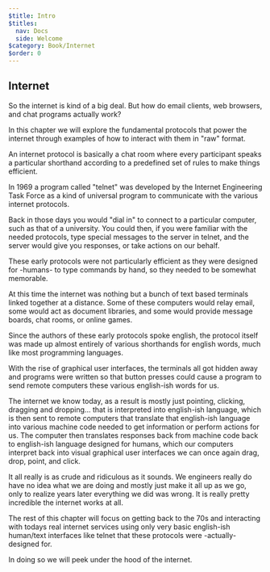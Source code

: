 ```yaml
---
$title: Intro
$titles:
  nav: Docs
  side: Welcome
$category: Book/Internet
$order: 0
---
```


## Internet

So the internet is kind of a big deal. But how do email clients, web browsers,
and chat programs actually work?

In this chapter we will explore the fundamental protocols that power the
internet through examples of how to interact with them in "raw" format.

An internet protocol is basically a chat room where every participant speaks
a particular shorthand according to a predefined set of rules to make things
efficient.

In 1969 a program called "telnet" was developed by the Internet Engineering
Task Force as a kind of universal program to communicate with the various
internet protocols.

Back in those days you would "dial in" to connect to a particular computer,
such as that of a university. You could then, if you were familiar with
the needed protocols, type special messages to the server in telnet, and the
server would give you responses, or take actions on our behalf.

These early protocols were not particularly efficient as they were designed
for -humans- to type commands by hand, so they needed to be somewhat memorable.

At this time the internet was nothing but a bunch of text based terminals
linked together at a distance. Some of these computers would relay email,
some would act as document libraries, and some would provide message boards,
chat rooms, or online games.

Since the authors of these early protocols spoke english, the protocol itself
was made up almost entirely of various shorthands for english words, much like
most programming languages.

With the rise of graphical user interfaces, the terminals all got hidden away
and programs were written so that button presses could cause a program
to send remote computers these various english-ish words for us.

The internet we know today, as a result is mostly just pointing, clicking,
dragging and dropping... that is interpreted into english-ish language,
which is then sent to remote computers that translate that english-ish language
into various machine code needed to get information or perform actions for us.
The computer then translates responses back from machine code back to
english-ish language designed for humans, which our computers interpret back
into visual graphical user interfaces we can once again drag, drop, point, and
click.

It all really is as crude and ridiculous as it sounds. We engineers really do
have no idea what we are doing and mostly just make it all up as we go, only to
realize years later everything we did was wrong. It is really pretty incredible
the internet works at all.

The rest of this chapter will focus on getting back to the 70s and interacting
with todays real internet services using only very basic english-ish human/text
interfaces like telnet that these protocols were -actually- designed for.

In doing so we will peek under the hood of the internet.
